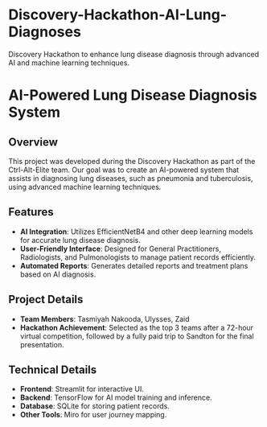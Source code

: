 # Discovery-Hackathon-AI-Lung-Diagnoses
Discovery Hackathon to enhance lung disease diagnosis through advanced AI and machine learning techniques.

# AI-Powered Lung Disease Diagnosis System

## Overview
This project was developed during the Discovery Hackathon as part of the Ctrl-Alt-Elite team. Our goal was to create an AI-powered system that assists in diagnosing lung diseases, such as pneumonia and tuberculosis, using advanced machine learning techniques.

## Features
- **AI Integration**: Utilizes EfficientNetB4 and other deep learning models for accurate lung disease diagnosis.
- **User-Friendly Interface**: Designed for General Practitioners, Radiologists, and Pulmonologists to manage patient records efficiently.
- **Automated Reports**: Generates detailed reports and treatment plans based on AI diagnosis.

## Project Details
- **Team Members**: Tasmiyah Nakooda, Ulysses, Zaid
- **Hackathon Achievement**: Selected as the top 3 teams after a 72-hour virtual competition, followed by a fully paid trip to Sandton for the final presentation.

## Technical Details
- **Frontend**: Streamlit for interactive UI.
- **Backend**: TensorFlow for AI model training and inference.
- **Database**: SQLite for storing patient records.
- **Other Tools**: Miro for user journey mapping.
